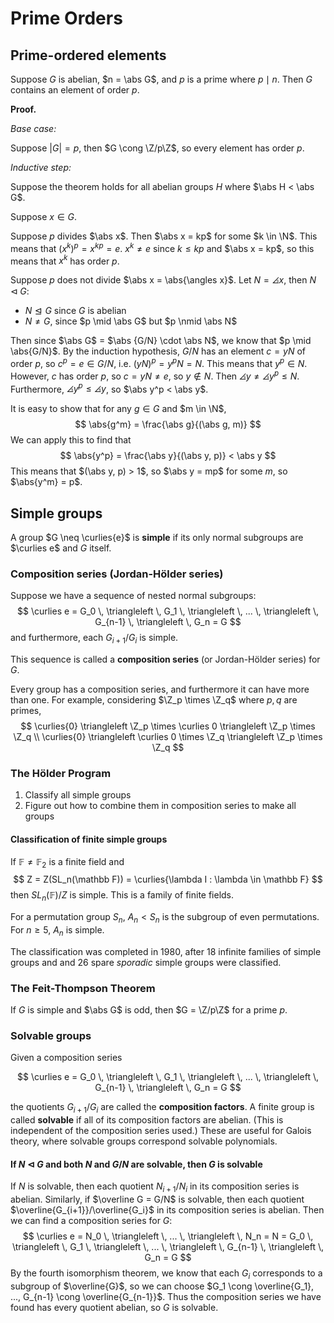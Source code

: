 # Prime Orders

## Prime-ordered elements

Suppose $G$ is abelian, $n = \abs G$, and $p$ is a prime where $p \mid n$. Then $G$ contains an element of order $p$.

**Proof.**

*Base case:*

Suppose $|G| = p$, then $G \cong \Z/p\Z$, so every element has order $p$.

*Inductive step:*

Suppose the theorem holds for all abelian groups $H$ where $\abs H < \abs G$.

Suppose $x \in G$.

Suppose $p$ divides $\abs x$. Then $\abs x = kp$ for some $k \in \N$. This means that $(x^k)^p = x^{kp} = e$. $x^k \neq e$ since $k \leq kp$ and $\abs x = kp$, so this means that $x^k$ has order $p$.

Suppose $p$ does not divide $\abs x = \abs{\angles x}$. Let $N = \angles x$, then $N \triangleleft G$:

- $N \trianglelefteq G$ since $G$ is abelian
- $N \neq G$, since $p \mid \abs G$ but $p \nmid \abs N$

Then since $\abs G$ = $\abs {G/N} \cdot \abs N$, we know that $p \mid \abs{G/N}$. By the induction hypothesis, $G/N$ has an element $c = yN$ of order $p$, so $c^p = e \in G/N$, i.e. $(yN)^p = y^pN = N$. This means that $y^p \in N$. However, $c$ has order $p$, so $c = yN \neq e$, so $y \notin N$. Then $\angles y \neq \angles{y^p} \leq N$. Furthermore, $\angles{y^p} \leq \angles y$, so $\abs y^p < \abs y$.

It is easy to show that for any $g \in G$ and $m \in \N$,
$$
\abs{g^m} = \frac{\abs g}{(\abs g, m)}
$$
We can apply this to find that
$$
\abs{y^p} = \frac{\abs y}{(\abs y, p)} < \abs y
$$
This means that $(\abs y, p) > 1$, so $\abs y = mp$ for some $m$, so $\abs{y^m} = p$.

## Simple groups

A group $G \neq \curlies{e}$ is **simple** if its only normal subgroups are $\curlies e$ and $G$ itself.

### Composition series (Jordan-Hölder series)

Suppose we have a sequence of nested normal subgroups:
$$
\curlies e = G_0 \, \triangleleft \, G_1 \, \triangleleft \, ... \, \triangleleft \, G_{n-1} \, \triangleleft \, G_n = G
$$
and furthermore, each $G_{i+1}/G_i$ is simple.

This sequence is called a **composition series** (or Jordan-Hölder series) for $G$.

Every group has a composition series, and furthermore it can have more than one. For example, considering $\Z_p \times \Z_q$ where $p, q$ are primes,
$$
\curlies{0} \triangleleft \Z_p \times \curlies 0 \triangleleft \Z_p \times \Z_q \\
\curlies{0} \triangleleft \curlies 0 \times \Z_q \triangleleft \Z_p \times \Z_q
$$

### The Hölder Program

1. Classify all simple groups
2. Figure out how to combine them in composition series to make all groups

#### Classification of finite simple groups

If $\mathbb F \neq \mathbb F_2$ is a finite field and
$$
Z = Z(SL_n(\mathbb F)) = \curlies{\lambda I : \lambda \in \mathbb F}
$$
then $SL_n(\mathbb F)/Z$ is simple. This is a family of finite fields.

For a permutation group $S_n$, $A_n < S_n$ is the subgroup of even permutations. For $n \geq 5$, $A_n$ is simple.

The classification was completed in 1980, after 18 infinite families of simple groups and and 26 spare *sporadic* simple groups were classified.

### The Feit-Thompson Theorem

If $G$ is simple and $\abs G$ is odd, then $G = \Z/p\Z$ for a prime $p$.

### Solvable groups

Given a composition series

$$
\curlies e = G_0 \, \triangleleft \, G_1 \, \triangleleft \, ... \, \triangleleft \, G_{n-1} \, \triangleleft \, G_n = G
$$

the quotients $G_{i+1}/G_i$ are called the **composition factors**. A finite group is called **solvable** if all of its composition factors are abelian. (This is independent of the composition series used.) These are useful for Galois theory, where solvable groups correspond solvable polynomials.

#### If $N \triangleleft G$ and both $N$ and $G/N$ are solvable, then $G$ is solvable

If $N$ is solvable, then each quotient $N_{i+1}/N_i$ in its composition series is abelian. Similarly, if $\overline G = G/N$ is solvable, then each quotient $\overline{G_{i+1}}/\overline{G_i}$ in its composition series is abelian. Then we can find a composition series for $G$:
$$
\curlies e = N_0 \, \triangleleft \, ... \, \triangleleft \, N_n = N = G_0 \, \triangleleft \, G_1 \, \triangleleft \, ... \, \triangleleft \, G_{n-1} \, \triangleleft \, G_n = G
$$
By the fourth isomorphism theorem, we know that each $G_i$ corresponds to a subgroup of $\overline{G}$, so we can choose $G_1 \cong \overline{G_1}, ..., G_{n-1} \cong \overline{G_{n-1}}$. Thus the composition series we have found has every quotient abelian, so $G$ is solvable.